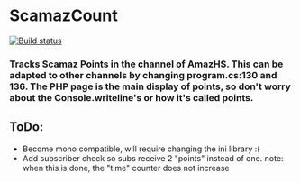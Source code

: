 # ScamazCount
[![Build status](https://ci.appveyor.com/api/projects/status/jnh7c7k72a75qxqp/branch/master?svg=true)](https://ci.appveyor.com/project/judge2020/scamazcount/branch/master)


### Tracks Scamaz Points in the channel of AmazHS. This can be adapted to other channels by changing program.cs:130 and 136. The PHP page is the main display of points, so don't worry about the Console.writeline's or how it's called points.

## ToDo:

* Become mono compatible, will require changing the ini library :(
* Add subscriber check so subs receive 2 "points" instead of one. note: when this is done, the "time" counter does not increase
